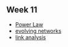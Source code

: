 ## Week 11
* [Power Law](https://youtu.be/_m7G_SL9yNk)
* [evolving networks](https://youtu.be/lmkZKNHP_hA)
* [link analysis](https://youtu.be/dNadSWKGsgA)
